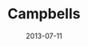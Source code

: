 ---
date: 2013-07-11
title: Campbells
categories: platinum
logo: /assets/images/sponsors/campbells.png
www: http://www.campbellsoup.com
---